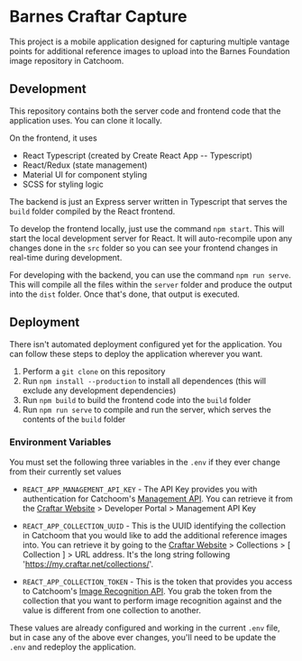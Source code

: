 # Barnes Craftar Capture
This project is a mobile application designed for capturing multiple vantage points for additional reference images to upload into the Barnes Foundation image repository in Catchoom. 

## Development

This repository contains both the server code and frontend code that the application uses. You can clone it locally.

On the frontend, it uses
- React Typescript (created by Create React App -- Typescript)
- React/Redux (state management)
- Material UI for component styling
- SCSS for styling logic

The backend is just an Express server written in Typescript that serves the `build` folder compiled by the React frontend.

To develop the frontend locally, just use the command `npm start`. This will start the local development server for React. It will auto-recompile upon any changes done in the `src` folder so you can see your frontend changes in real-time during development.

For developing with the backend, you can use the command `npm run serve`. This will compile all the files within the `server` folder and produce the output into the `dist` folder. Once that's done, that output is executed.

## Deployment

There isn't automated deployment configured yet for the application. You can follow these steps to deploy the application wherever you want.

1. Perform a `git clone` on this repository
2. Run `npm install --production` to install all dependences (this will exclude any development dependencies)
3. Run `npm build` to build the frontend code into the `build` folder
4. Run `npm run serve` to compile and run the server, which serves the contents of the `build` folder

### Environment Variables

You must set the following three variables in the `.env` if they ever change from their currently set values


- `REACT_APP_MANAGEMENT_API_KEY` - The API Key provides you with authentication for Catchoom's [Management API](https://documentation.catchoom.com/documentation/management-api/). You can retrieve it from the [Craftar Website](https://my.craftar.net/) > Developer Portal > Management API Key

- `REACT_APP_COLLECTION_UUID` - This is the UUID identifying the collection in Catchoom that you would like to add the additional reference images into. You can retrieve it by going to the [Craftar Website](https://my.craftar.net/) > Collections > [ Collection ] > URL address. It's the long string following 'https://my.craftar.net/collections/'.

- `REACT_APP_COLLECTION_TOKEN` - This is the token that provides you access to Catchoom's [Image Recognition API](https://documentation.catchoom.com/documentation/image-recognition-api/). You grab the token from the collection that you want to perform image recognition against and the value is different from one collection to another.

These values are already configured and working in the current `.env` file, but in case any of the above ever changes, you'll need to be update the `.env` and redeploy the application.

